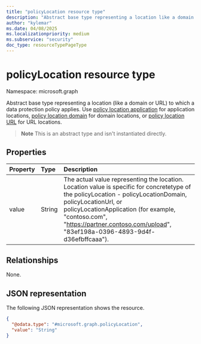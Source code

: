 ```yaml
---
title: "policyLocation resource type"
description: "Abstract base type representing a location like a domain or URL, to which a data protection policy applies."
author: "kylemar"
ms.date: 04/08/2025
ms.localizationpriority: medium
ms.subservice: "security"
doc_type: resourceTypePageType
---
```


# policyLocation resource type

Namespace: microsoft.graph

Abstract base type representing a location (like a domain or URL) to which a data protection policy applies. Use [policy location application](../resources/policylocationapplication.md) for application locations, [policy location domain](../resources/policylocationdomain.md) for domain locations, or [policy location URL](../resources/policylocationurl.md) for URL locations.

>**Note** This is an abstract type and isn't instantiated directly.

## Properties

| Property | Type   | Description                                                    |
| :------- | :----- | :------------------------------------------------------------- |
| value    | String | The actual value representing the location. Location value is specific for concretetype of the  policyLocation - policyLocationDomain, policyLocationUrl, or policyLocationApplication (for example, "contoso.com", "https://partner.contoso.com/upload", "83ef198a-0396-4893-9d4f-d36efbffcaaa"). |

## Relationships

None.

## JSON representation

The following JSON representation shows the resource.
<!-- {
  "blockType": "resource",
  "abstract": true,
  "@odata.type": "microsoft.graph.policyLocation",
  "openType": false
}-->
``` json
{
  "@odata.type": "#microsoft.graph.policyLocation",
  "value": "String"
}
```
